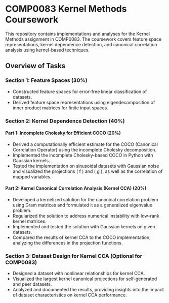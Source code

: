 # COMP0083 Kernel Methods Coursework

This repository contains implementations and analyses for the Kernel Methods assignment in COMP0083. The coursework covers feature space representations, kernel dependence detection, and canonical correlation analysis using kernel-based techniques.

## Overview of Tasks

### Section 1: Feature Spaces (30%)
- Constructed feature spaces for error-free linear classification of datasets.
- Derived feature space representations using eigendecomposition of inner product matrices for finite input spaces.

### Section 2: Kernel Dependence Detection (40%)

#### Part 1: Incomplete Cholesky for Efficient COCO (20%)
- Derived a computationally efficient estimate for the COCO (Canonical Correlation Operator) using the incomplete Cholesky decomposition.
- Implemented the incomplete Cholesky-based COCO in Python with Gaussian kernels.
- Tested the implementation on sinusoidal datasets with Gaussian noise and visualized the projections \( f \) and \( g \), as well as the correlation of mapped variables.

#### Part 2: Kernel Canonical Correlation Analysis (Kernel CCA) (20%)
- Developed a kernelized solution for the canonical correlation problem using Gram matrices and formulated it as a generalized eigenvalue problem.
- Regularized the solution to address numerical instability with low-rank kernel matrices.
- Implemented and tested the solution with Gaussian kernels on given datasets.
- Compared the results of kernel CCA to the COCO implementation, analyzing the differences in the projection functions.

### Section 3: Dataset Design for Kernel CCA (Optional for COMP0083)
- Designed a dataset with nonlinear relationships for kernel CCA.
- Visualized the largest kernel canonical projections for self-generated and peer datasets.
- Analyzed and documented the results, providing insights into the impact of dataset characteristics on kernel CCA performance.
